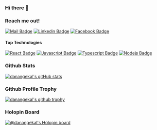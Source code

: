 ### Hi there 👋

### Reach me out!

[![Mail Badge](https://img.shields.io/badge/-danangekal-c0392b?style=flat&labelColor=c0392b&logo=gmail&logoColor=white)](mailto:danangekal@gmail.com)
[![Linkedin Badge](https://img.shields.io/badge/-Danang%20Eko%20Alfianto-0e76a8?style=flat&labelColor=0e76a8&logo=linkedin&logoColor=white)](https://www.linkedin.com/in/danangekal/)
[![Facebook Badge](https://img.shields.io/badge/-Danang%20Eko%20Alfianto-0e76a8?style=flat&labelColor=0e76a8&logo=facebook&logoColor=white)](https://www.facebook.com/danangekal/)

#### Top Technologies

[![React Badge](https://img.shields.io/badge/-React-61DBFB?style=for-the-badge&labelColor=black&logo=react&logoColor=61DBFB)](#)
[![Javascript Badge](https://img.shields.io/badge/-Javascript-F0DB4F?style=for-the-badge&labelColor=black&logo=javascript&logoColor=F0DB4F)](#)
[![Typescript Badge](https://img.shields.io/badge/-Typescript-007acc?style=for-the-badge&labelColor=black&logo=typescript&logoColor=007acc)](#) 
[![Nodejs Badge](https://img.shields.io/badge/-Nodejs-3C873A?style=for-the-badge&labelColor=black&logo=node.js&logoColor=3C873A)](#)

### Github Stats
[![danangekal's gitHub stats](https://github-readme-stats.vercel.app/api?username=danangekal&show_icons=true&theme=radical)](https://github.com/anuraghazra/github-readme-stats)

### Github Profile Trophy
[![danangekal's github trophy](https://github-profile-trophy.vercel.app/?username=danangekal&theme=radical&margin-w=20&margin-h=10&&row=2&column=4)](https://github.com/ryo-ma/github-profile-trophy)

### Holopin Board
[![@danangekal's Holopin board](https://holopin.io/api/user/board?user=danangekal)](https://holopin.io/@danangekal)

<!--
### Wakatime Stats
[![danangekal's wakatime stats](https://github-readme-stats.vercel.app/api/wakatime?username=danangekal&layout=compact)](https://github.com/anuraghazra/github-readme-stats)
-->

<!--
**danangekal/danangekal** is a ✨ _special_ ✨ repository because its `README.md` (this file) appears on your GitHub profile.

Here are some ideas to get you started:

- 🔭 I’m currently working on ...
- 🌱 I’m currently learning ...
- 👯 I’m looking to collaborate on ...
- 🤔 I’m looking for help with ...
- 💬 Ask me about ...
- 📫 How to reach me: ...
- 😄 Pronouns: ...
- ⚡ Fun fact: ...
-->
